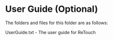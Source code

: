 # User Guide (Optional)

The folders and files for this folder are as follows:

UserGuide.txt - The user guide for ReTouch
